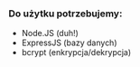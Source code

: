 ### Do użytku potrzebujemy:
- Node.JS (duh!)
- ExpressJS (bazy danych)
- bcrypt (enkrypcja/dekrypcja)